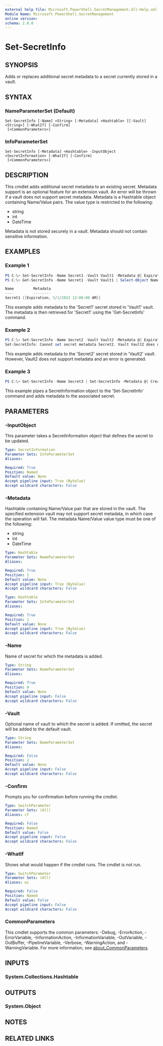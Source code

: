 ```yaml
---
external help file: Microsoft.PowerShell.SecretManagement.dll-Help.xml
Module Name: Microsoft.PowerShell.SecretManagement
online version:
schema: 2.0.0
---
```


# Set-SecretInfo

## SYNOPSIS
Adds or replaces additional secret metadata to a secret currently stored in a vault.

## SYNTAX

### NameParameterSet (Default)
```
Set-SecretInfo [-Name] <String> [-Metadata] <Hashtable> [[-Vault] <String>] [-WhatIf] [-Confirm]
 [<CommonParameters>]
```

### InfoParameterSet
```
Set-SecretInfo [-Metadata] <Hashtable> -InputObject <SecretInformation> [-WhatIf] [-Confirm]
 [<CommonParameters>]
```

## DESCRIPTION
This cmdlet adds additional secret metadata to an existing secret.
Metadata support is an optional feature for an extension vault.
An error will be thrown if a vault does not support secret metadata.
Metadata is a Hashtable object containing Name/Value pairs.
The value type is restricted to the following:

- string
- int
- DateTime

Metadata is not stored securely in a vault.
Metadata should not contain sensitive information.

## EXAMPLES

### Example 1
```powershell
PS C:\> Set-SecretInfo -Name Secret1 -Vault Vault1 -Metadata @{ Expiration = ([datetime]::new(2022, 5, 1)) }
PS C:\> Get-SecretInfo -Name Secret1 -Vault Vault1 | Select-Object Name,Metadata

Name         Metadata
----         --------
Secret1 {[Expiration, 5/1/2022 12:00:00 AM]}
```

This example adds metadata to the 'Secret1' secret stored in 'Vault1' vault.
The metadata is then retrieved for 'Secret1' using the 'Get-SecretInfo' command.

### Example 2
```powershell
PS C:\> Set-SecretInfo -Name Secret2 -Vault Vault2 -Metadata @{ Expiration = ([datetime]::new(2022, 5, 1)) }
Set-SecretInfo: Cannot set secret metadata Secret2. Vault Vault2 does not support secret metadata.
```

This example adds metadata to the 'Secret2' secret stored in 'Vault2' vault.
However, Vault2 does not support metadata and an error is generated.

### Example 3
```powershell
PS C:\> Get-SecretInfo -Name Secret3 | Set-SecretInfo -Metadata @{ Created = (Get-Date) }
```

This example pipes a SecretInformation object to the 'Set-SecretInfo' command and adds metadata to the associated secret.

## PARAMETERS

### -InputObject
This parameter takes a SecretInformation object that defines the secret to be updated.

```yaml
Type: SecretInformation
Parameter Sets: InfoParameterSet
Aliases:

Required: True
Position: Named
Default value: None
Accept pipeline input: True (ByValue)
Accept wildcard characters: False
```

### -Metadata
Hashtable containing Name/Value pair that are stored in the vault.
The specified extension vault may not support secret metadata, in which case the operation will fail.
The metadata Name/Value value type must be one of the following:
- string
- int
- DateTime

```yaml
Type: Hashtable
Parameter Sets: NameParameterSet
Aliases:

Required: True
Position: 1
Default value: None
Accept pipeline input: True (ByValue)
Accept wildcard characters: False
```

```yaml
Type: Hashtable
Parameter Sets: InfoParameterSet
Aliases:

Required: True
Position: 1
Default value: None
Accept pipeline input: True (ByValue)
Accept wildcard characters: False
```

### -Name
Name of secret for which the metadata is added.

```yaml
Type: String
Parameter Sets: NameParameterSet
Aliases:

Required: True
Position: 0
Default value: None
Accept pipeline input: False
Accept wildcard characters: False
```

### -Vault
Optional name of vault to which the secret is added.
If omitted, the secret will be added to the default vault.

```yaml
Type: String
Parameter Sets: NameParameterSet
Aliases:

Required: False
Position: 2
Default value: None
Accept pipeline input: False
Accept wildcard characters: False
```

### -Confirm
Prompts you for confirmation before running the cmdlet.

```yaml
Type: SwitchParameter
Parameter Sets: (All)
Aliases: cf

Required: False
Position: Named
Default value: False
Accept pipeline input: False
Accept wildcard characters: False
```

### -WhatIf
Shows what would happen if the cmdlet runs.
The cmdlet is not run.

```yaml
Type: SwitchParameter
Parameter Sets: (All)
Aliases: wi

Required: False
Position: Named
Default value: False
Accept pipeline input: False
Accept wildcard characters: False
```

### CommonParameters
This cmdlet supports the common parameters: -Debug, -ErrorAction, -ErrorVariable, -InformationAction, -InformationVariable, -OutVariable, -OutBuffer, -PipelineVariable, -Verbose, -WarningAction, and -WarningVariable. For more information, see [about_CommonParameters](http://go.microsoft.com/fwlink/?LinkID=113216).

## INPUTS

### System.Collections.Hashtable
## OUTPUTS

### System.Object
## NOTES

## RELATED LINKS
